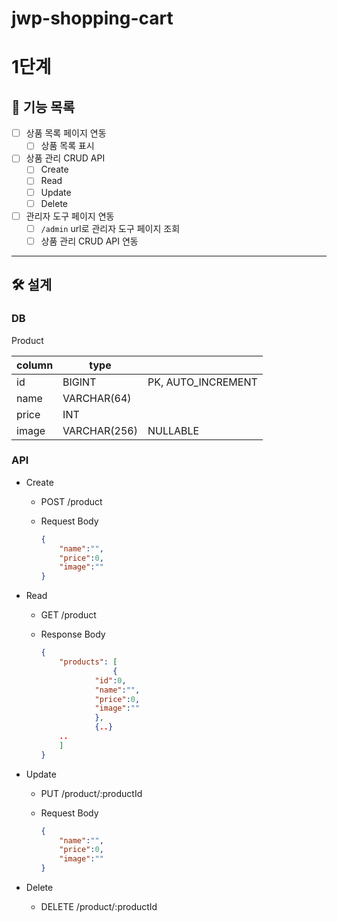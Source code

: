 # jwp-shopping-cart

# 1단계
##  🎯 기능 목록

- [ ]  상품 목록 페이지 연동
    - [ ]  상품 목록 표시
- [ ]  상품 관리 CRUD API
    - [ ]  Create
    - [ ]  Read
    - [ ]  Update
    - [ ]  Delete
- [ ]  관리자 도구 페이지 연동
    - [ ]  `/admin` url로 관리자 도구 페이지 조회
    - [ ]  상품 관리 CRUD API 연동

---

## 🛠️ 설계

### DB

Product

| column | type |                    |
| --- | --- |--------------------|
| id | BIGINT | PK, AUTO_INCREMENT |
| name | VARCHAR(64) |                    |
| price | INT |                    |
| image | VARCHAR(256) | NULLABLE           |

### API

- Create
    - POST /product
    - Request Body

        ```json
        {
        	"name":"",
        	"price":0,
        	"image":""
        }
        ```

- Read
    - GET /product
    - Response Body

        ```json
        {
        	"products": [
        				{
        			"id":0,
        			"name":"",
        			"price":0,
        			"image":""
        			},
        			{..}
        	..
        	]
        }
        ```

- Update
    - PUT /product/:productId
    - Request Body

        ```json
        {
        	"name":"",
        	"price":0,
        	"image":""
        }
        ```

- Delete
    - DELETE /product/:productId
